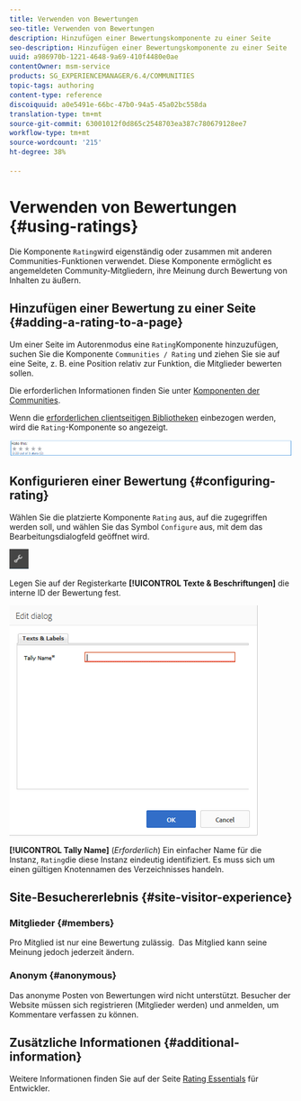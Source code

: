 ```yaml
---
title: Verwenden von Bewertungen
seo-title: Verwenden von Bewertungen
description: Hinzufügen einer Bewertungskomponente zu einer Seite
seo-description: Hinzufügen einer Bewertungskomponente zu einer Seite
uuid: a986970b-1221-4648-9a69-410f4480e0ae
contentOwner: msm-service
products: SG_EXPERIENCEMANAGER/6.4/COMMUNITIES
topic-tags: authoring
content-type: reference
discoiquuid: a0e5491e-66bc-47b0-94a5-45a02bc558da
translation-type: tm+mt
source-git-commit: 63001012f0d865c2548703ea387c780679128ee7
workflow-type: tm+mt
source-wordcount: '215'
ht-degree: 38%

---
```



# Verwenden von Bewertungen {#using-ratings}

Die Komponente `Rating`wird eigenständig oder zusammen mit anderen Communities-Funktionen verwendet. Diese Komponente ermöglicht es angemeldeten Community-Mitgliedern, ihre Meinung durch Bewertung von Inhalten zu äußern.

## Hinzufügen einer Bewertung zu einer Seite {#adding-a-rating-to-a-page}

Um einer Seite im Autorenmodus eine `Rating`Komponente hinzuzufügen, suchen Sie die Komponente `Communities / Rating` und ziehen Sie sie auf eine Seite, z. B. eine Position relativ zur Funktion, die Mitglieder bewerten sollen.

Die erforderlichen Informationen finden Sie unter [Komponenten der Communities](basics.md).

Wenn die [erforderlichen clientseitigen Bibliotheken](rating-basics.md#essentials-for-client-side) einbezogen werden, wird die `Rating`-Komponente so angezeigt.

![chlimage_1-493](assets/chlimage_1-493.png)

## Konfigurieren einer Bewertung {#configuring-rating}

Wählen Sie die platzierte Komponente `Rating` aus, auf die zugegriffen werden soll, und wählen Sie das Symbol `Configure` aus, mit dem das Bearbeitungsdialogfeld geöffnet wird.

![chlimage_1-494](assets/chlimage_1-494.png)

Legen Sie auf der Registerkarte **[!UICONTROL Texte &amp; Beschriftungen]** die interne ID der Bewertung fest.

![chlimage_1-495](assets/chlimage_1-495.png)

**[!UICONTROL Tally Name]**
(*Erforderlich*) Ein einfacher Name für die Instanz,  `Rating`die diese Instanz eindeutig identifiziert. Es muss sich um einen gültigen Knotennamen des Verzeichnisses handeln.

## Site-Besuchererlebnis {#site-visitor-experience}

### Mitglieder {#members}

Pro Mitglied ist nur eine Bewertung zulässig.  Das Mitglied kann seine Meinung jedoch jederzeit ändern.

### Anonym  {#anonymous}

Das anonyme Posten von Bewertungen wird nicht unterstützt. Besucher der Website müssen sich registrieren (Mitglieder werden) und anmelden, um Kommentare verfassen zu können.

## Zusätzliche Informationen {#additional-information}

Weitere Informationen finden Sie auf der Seite [Rating Essentials](rating-basics.md) für Entwickler.
